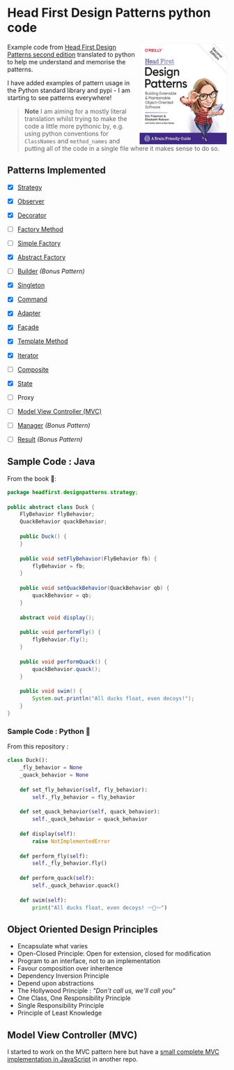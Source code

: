 # Head First Design Patterns python code

<img src="images\learning.oreilly.jpg" alt="Head First Design Patterns Second Edition" width="200" align="right">Example code from [Head First Design Patterns second edition](https://www.wickedlysmart.com/head-first-design-patterns/) translated to python to help me understand and memorise the patterns.

I have added examples of pattern usage in the Python standard library and pypi - I am starting to see patterns everywhere!

> **Note**
> I am aiming for a mostly literal translation whilst trying to make the code a little more pythonic by, e.g. using python conventions for `ClassNames` and `method_names` and putting all of the code in a single file where it makes sense to do so.

## Patterns Implemented

- [x] [Strategy](chapter01_strategy)
- [x] [Observer](chapter02_observer)
- [x] [Decorator](chapter03_decorator)
- [ ] [Factory Method](chapter04_factory)
- [ ] [Simple Factory](chapter04_factory)
- [x] [Abstract Factory](chapter04_factory)
- [ ] [Builder](chapter04_factory#builder-%EF%B8%8F%EF%B8%8F) _(Bonus Pattern)_
- [x] [Singleton](chapter05_singleton)
- [x] [Command](chapter06_command)
- [x] [Adapter](chapter07_adapter_facade)
- [x] [Façade](chapter07_adapter_facade)
- [x] [Template Method](chapter08_template)
- [x] [Iterator](chapter09_iterator_composite)
- [ ] [Composite](chapter09_iterator_composite)
- [x] [State](chapter10_state)
- [ ] Proxy
- [ ] [Model View Controller (MVC)](chapter12_compound)
- [ ] [Manager](chapter14_leftover) _(Bonus Pattern)_
- [ ] [Result](extra_result) _(Bonus Pattern)_


## Sample Code : Java

From the book 📖:
 
```java
package headfirst.designpatterns.strategy;

public abstract class Duck {
    FlyBehavior flyBehavior;
    QuackBehavior quackBehavior;

    public Duck() {
    }

    public void setFlyBehavior(FlyBehavior fb) {
        flyBehavior = fb;
    }

    public void setQuackBehavior(QuackBehavior qb) {
        quackBehavior = qb;
    }

    abstract void display();

    public void performFly() {
        flyBehavior.fly();
    }

    public void performQuack() {
        quackBehavior.quack();
    }

    public void swim() {
        System.out.println("All ducks float, even decoys!");
    }
}
```

### Sample Code : Python 🐍

From this repository :

```python
class Duck():
    _fly_behavior = None
    _quack_behavior = None

    def set_fly_behavior(self, fly_behavior):
        self._fly_behavior = fly_behavior

    def set_quack_behavior(self, quack_behavior):
        self._quack_behavior = quack_behavior

    def display(self):
        raise NotImplementedError

    def perform_fly(self):
        self._fly_behavior.fly()

    def perform_quack(self):
        self._quack_behavior.quack()

    def swim(self):
        print("All ducks float, even decoys! 〰🦆〰")
```

## Object Oriented Design Principles

- Encapsulate what varies
- Open-Closed Principle: Open for extension, closed for modification
- Program to an interface, not to an implementation
- Favour composition over inheritence
- Dependency Inversion Principle
- Depend upon abstractions
- The Hollywood Principle : _"Don't call us, we'll call you"_
- One Class, One Responsibility Principle
- Single Responsibility Principle
- Principle of Least Knowledge

## Model View Controller (MVC)

I started to work on the MVC pattern here but have a [small complete MVC implementation in JavaScript](https://github.com/dancergraham/HeadFirstJs/blob/master/battleship2D.js) in another repo. 
